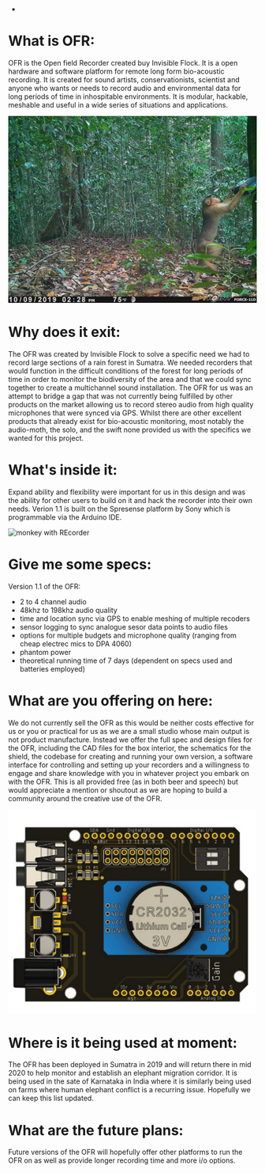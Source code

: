 
 - 
# What is OFR:

OFR is the Open field Recorder created buy Invisible Flock. It is a open hardware and software platform for remote long form bio-acoustic recording. It is created for sound artists, conservationists, scientist and anyone who wants or needs to record audio and environmental data for long periods of time in inhospitable environments. It is modular, hackable, meshable and useful in a wide series of situations and applications.

![monkey with REcorder](/images/monkeyRec.jpg)


# Why does it exit:

The OFR was created by Invisible Flock to solve a specific need we had to record large sections of a rain forest in Sumatra. We needed recorders that would function in the difficult conditions of the forest for long periods of time in order to monitor the biodiversity of the area and that we could sync together to create a multichannel sound installation. The OFR for us was an attempt to bridge a gap that was not currently being fulfilled by other products on the market allowing us to record stereo audio from high quality microphones that were synced via GPS. Whilst there are other excellent products that already exist for bio-acoustic monitoring, most notably the audio-moth, the solo, and the swift none provided us with the specifics we wanted for this project.


# What's inside it:

Expand ability and flexibility were important for us in this design and was the ability for other users to build on it and hack the recorder into their own needs. Verion 1.1 is built on the Spresense platform by Sony which is programmable via the Arduino IDE.


![monkey with REcorder](/images/recorder_fusion(1).jpg)


# Give me some specs:

Version 1.1 of the OFR:

- 2 to 4 channel audio
- 48khz to 198khz audio quality
- time and location sync via GPS to enable meshing of multiple recoders
- sensor logging to sync analogue sesor data points to audio files
- options for multiple budgets and microphone quality (ranging from cheap electrec mics to DPA 4060)
- phantom power 
- theoretical running time of 7 days (dependent on specs used and batteries employed)



# What are you offering on here:

We do not currently sell the OFR as this would be neither costs effective for us or you or practical for us as we are a small studio whose main output is not product manufacture. Instead we offer the full spec and design files for the OFR, including the CAD files for the box interior, the schematics for the shield, the codebase for creating and running your own version, a software interface for controlling and setting up your recorders and a willingness to engage and share knowledge with you in whatever project you embark on with the OFR.  This is all provided free (as in both beer and speech) but would appreciate a mention or shoutout as we are hoping to build a community around the creative use of the OFR.

![monkey with REcorder](/images/shieldOFR.png)


# Where is it being used at moment:

The OFR has been deployed in Sumatra in 2019 and will  return there in mid 2020 to help monitor and establish an elephant migration corridor. It is being used in the sate of Karnataka in India where it is similarly being used on farms where human elephant conflict is a recurring issue. Hopefully we can keep this list updated.


# What are the future plans:

Future versions of the OFR will hopefully offer other platforms to run the OFR on as well as provide longer recording time and more i/o options. 
